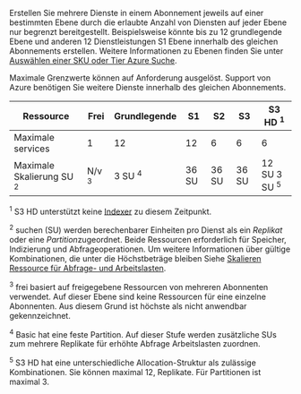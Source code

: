 Erstellen Sie mehrere Dienste in einem Abonnement jeweils auf einer bestimmten Ebene durch die erlaubte Anzahl von Diensten auf jeder Ebene nur begrenzt bereitgestellt. Beispielsweise könnte bis zu 12 grundlegende Ebene und anderen 12 Dienstleistungen S1 Ebene innerhalb des gleichen Abonnements erstellen. Weitere Informationen zu Ebenen finden Sie unter [Auswählen einer SKU oder Tier Azure Suche](../articles/search/search-sku-tier.md).

Maximale Grenzwerte können auf Anforderung ausgelöst. Support von Azure benötigen Sie weitere Dienste innerhalb des gleichen Abonnements.

Ressource|Frei|Grundlegende|S1|S2|S3 |S3 HD <sup>1</sup>
---|---|---|---|----|---|----
Maximale services |1 |12 |12  |6 |6 |6 
Maximale Skalierung SU <sup>2</sup>|N/v <sup>3</sup>|3 SU <sup>4</sup> |36 SU|36 SU|36 SU|12 SU 3 SU <sup>5</sup>

<sup>1</sup> S3 HD unterstützt keine [Indexer](../articles/search/search-indexer-overview.md) zu diesem Zeitpunkt. 

<sup>2</sup> suchen (SU) werden berechenbarer Einheiten pro Dienst als ein *Replikat* oder eine *Partition*zugeordnet. Beide Ressourcen erforderlich für Speicher, Indizierung und Abfrageoperationen. Um weitere Informationen über gültige Kombinationen, die unter die Höchstbeträge bleiben Siehe [Skalieren Ressource für Abfrage- und Arbeitslasten](../articles/search/search-capacity-planning.md). 

<sup>3</sup> frei basiert auf freigegebene Ressourcen von mehreren Abonnenten verwendet. Auf dieser Ebene sind keine Ressourcen für eine einzelne Abonnenten. Aus diesem Grund ist höchste als nicht anwendbar gekennzeichnet.

<sup>4</sup> Basic hat eine feste Partition. Auf dieser Stufe werden zusätzliche SUs zum mehrere Replikate für erhöhte Abfrage Arbeitslasten zuordnen.

<sup>5</sup> S3 HD hat eine unterschiedliche Allocation-Struktur als zulässige Kombinationen. Sie können maximal 12, Replikate. Für Partitionen ist maximal 3.




